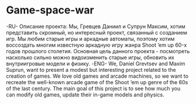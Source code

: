# Game-space-war
-RU-
Описание проекта:
Мы, Гревцев Даниил и Супрун Максим, хотим представить скромный, но интересный проект, связанный с созданием игр. Мы любим старые игры и аркадные автоматы, поэтому хотим воссоздать многим известную аркадную игру жанра Shoot ’em up 60-х годов прошлого столетия. Основная цель данного проекта - посмотреть насколько сильно можно видоизменить старые игры, обновить их внутриигровые модели и физику.
-ENG-
We, Daniel Grevtsev and Maxim Suprun, want to present a modest but interesting project related to the creation of games. We love old games and arcade machines, so we want to recreate the well-known arcade game of the Shoot ’em up genre of the 60s of the last century. The main goal of this project is to see how much you can modify old games, update their in-game models and physics.
